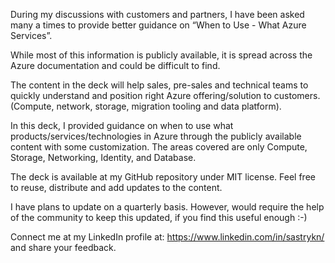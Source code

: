 During my discussions with customers and partners, I have been asked many a times to provide better guidance on “When to Use - What Azure Services”. 

While most of this information is publicly available, it is spread across the Azure documentation and could be difficult to find. 

The content in the deck will help sales, pre-sales and technical teams to quickly understand and position right Azure offering/solution to customers. (Compute, network, storage, migration tooling and data platform).

In this deck, I provided guidance on when to use what products/services/technologies in Azure through the publicly available content with some customization. The areas covered are only Compute, Storage, Networking, Identity, and Database.

The deck is available at my GitHub repository under MIT license. Feel free to reuse, distribute and add updates to the content. 

I have plans to update on a quarterly basis. However, would require the help of the community to keep this updated, if you find this useful enough :-)

Connect me at my LinkedIn profile at: https://www.linkedin.com/in/sastrykn/ and share your feedback. 
